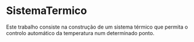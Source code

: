 # SistemaTermico
Este trabalho consiste na construção de um sistema térmico que permita o controlo automático  da temperatura num determinado ponto.
